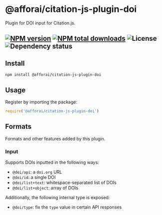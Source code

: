 # @afforai/citation-js-plugin-doi
Plugin for DOI input for Citation.js.

[![NPM version](https://img.shields.io/npm/v/@afforai/citation-js-plugin-doi.svg)](https://npmjs.org/package/@afforai/citation-js-plugin-doi)
[![NPM total downloads](https://img.shields.io/npm/dt/@afforai/citation-js-plugin-doi.svg)](https://npmcharts.com/compare/@citation-js%2Fplugin-doi?minimal=true)
![License](https://img.shields.io/npm/l/@afforai/citation-js-plugin-doi.svg)
![Dependency status](https://img.shields.io/librariesio/release/npm/@afforai/citation-js-plugin-doi)
---

## Install

    npm install @afforai/citation-js-plugin-doi

## Usage

Register by importing the package:

```js
require('@afforai/citation-js-plugin-doi')
```

## Formats

Formats and other features added by this plugin.

### Input

Supports DOIs inputted in the following ways:

  * `@doi/api`: a `doi.org` URL
  * `@doi/id`: a single DOI
  * `@doi/list+text`: whitespace-separated list of DOIs
  * `@doi/list+object`: array of DOIs

Additionally, the following internal type is exposed:

  * `@doi/type`: fix the `type` value in certain API responses
